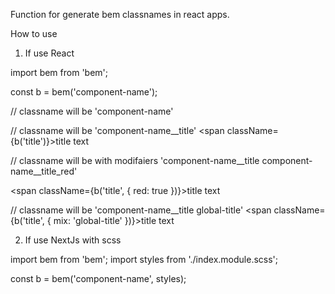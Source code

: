 Function for generate bem classnames in react apps.

How to use

1. If use React



import bem from 'bem';

const b = bem('component-name');

// classname will be 'component-name'
<div className={b('') /> 


// classname will be 'component-name__title'
<span className={b('title')}>title text</span>

 
// classname will be with modifaiers 'component-name__title component-name__title_red'

<span className={b('title', { red: true })}>title text</span> 


// classname will be 'component-name__title global-title'
<span className={b('title', { mix: 'global-title' })}>title text</span> 



2. If use NextJs with scss

import bem from 'bem';
import styles from './index.module.scss';

const b = bem('component-name', styles);
